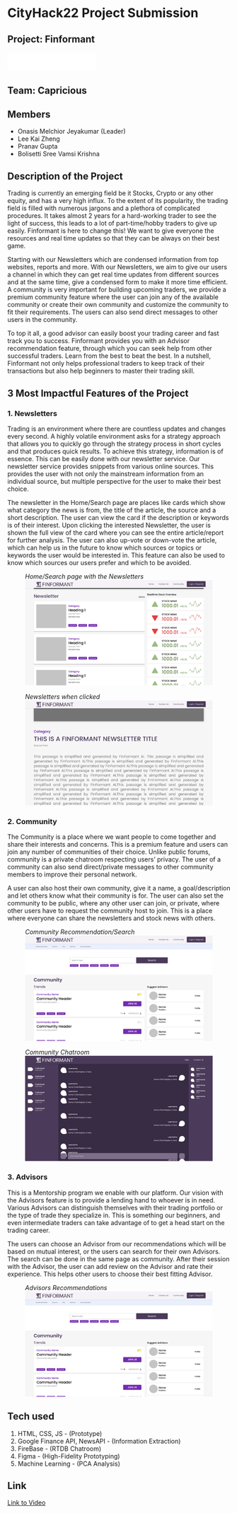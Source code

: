 # CityHack22 Project Submission
## Project: Finformant
<img src="logos/CityU_Hack_-02.png" width="200" alt="project_logo"/>

## Team: Capricious
## Members
- Onasis Melchior Jeyakumar (Leader)
- Lee Kai Zheng
- Pranav Gupta
- Bolisetti Sree Vamsi Krishna

## Description of the Project
Trading is currently an emerging field be it Stocks, Crypto or any other equity, and has a very high influx. To the extent of its popularity, the trading field is filled with numerous jargons and a plethora of complicated procedures. It takes almost 2 years for a hard-working trader to see the light of success, this leads to a lot of part-time/hobby traders to give up easily. Finformant is here to change this! We want to give everyone the resources and real time updates so that they can be always on their best game. 

Starting with our Newsletters which are condensed information from top websites, reports and more. With our Newsletters, we aim to give our users a channel in which they can get real time updates from different sources and at the same time, give a condensed form to make it more time efficient. A community is very important for building upcoming traders, we provide a premium community feature where the user can join any of the available community or create their own community and customize the community to fit their requirements. The users can also send direct messages to other users in the community.

To top it all, a good advisor can easily boost your trading career and fast track you to success. Finformant provides you with an Advisor recommendation feature, through which you can seek help from other successful traders. Learn from the best to beat the best. In a nutshell, Finformant not only helps professional traders to keep track of their transactions but also help beginners to master their trading skill.


## 3 Most Impactful Features of the Project
### 1. Newsletters
Trading is an environment where there are countless updates and changes every second. A highly volatile environment asks for a strategy approach that allows you to quickly go  through the strategy process in short cycles and that produces quick results. To achieve this strategy, information is of essence. This can be easily done with our newsletter service. Our newsletter service provides snippets from various online sources. This provides the user with not only the mainstream information from an individual source, but multiple perspective for the user to make their best choice. 

The newsletter in the Home/Search page are places like cards which show what category the news is from, the title of the article, the source and a short description. The user can view the card if the description or keywords is of their interest. Upon clicking the interested Newsletter, the user is shown the full view of the card where you can see the entire article/report for further analysis. The user can also up-vote or down-vote the article, which can help us in the future to know which sources or topics or keywords the user would be interested in. This feature can also be used to know which sources our users prefer and which to be avoided.

<figure class="image-caption">
  <em>Home/Search page with the Newsletters</em>
    <img src="screenshots/fig1.png" width="fill" alt="fig1">
</figure>

<figure class="image-caption">
  <em>Newsletters when clicked</em>
    <img src="screenshots/fig2.png" width="fill" alt="fig1">
</figure>

### 2. Community
The Community is a place where we want people to come together and share their interests and concerns. This is a premium feature and users can join any number of communities of their choice. Unlike public forums, community is a private chatroom respecting users’ privacy. The user of a community can also send direct/private messages to other community members to improve their personal network. 

A user can also host their own community, give it a name, a goal/description and let others know what their community is for. The user can also set the community to be public, where any other user can join, or private, where other users have to request the community host to join. This is a place where everyone can share the newsletters and stock news with others. 

<figure class="image-caption">
  <em>Community Recommendation/Search</em>
    <img src="screenshots/fig3.png" width="fill" alt="fig1">
</figure>

<figure class="image-caption">
  <em>Community Chatroom</em>
    <img src="screenshots/fig4.png" width="fill" alt="fig1">
</figure>

### 3. Advisors
This is a Mentorship program we enable with our platform. Our vision with the Advisors feature is to provide a lending hand to whoever is in need. Various Advisors can distinguish themselves with their trading portfolio or the type of trade they specialize in. This is something our beginners, and even intermediate traders can take advantage of to get a head start on the trading career. 

The users can choose an Advisor from our recommendations which will be based on mutual interest, or the users can search for their own Advisors. The search can be done in the same page as community. After their session with the Advisor, the user can add review on the Advisor and rate their experience. This helps other users to choose their best fitting Advisor. 

<figure class="image-caption">
  <em>Advisors Recommendations</em>
    <img src="screenshots/fig3.png" width="fill" alt="fig1">
</figure>

## Tech used 
1. HTML, CSS, JS - (Prototype)
2. Google Finance API, NewsAPI - (Information Extraction)
3. FireBase - (RTDB Chatroom)
4. Figma - (High-Fidelity Prototyping)
5. Machine Learning - (PCA Analysis)

## Link
[Link to Video](https://drive.google.com/file/d/1gRjcK05aCZBx-Od4_D019kAzpxhuc1K4/view?usp=sharing)
